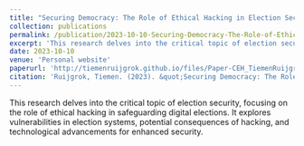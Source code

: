 ```yaml
---
title: "Securing Democracy: The Role of Ethical Hacking in Election Security"
collection: publications
permalink: /publication/2023-10-10-Securing-Democracy-The-Role-of-Ethical-Hacking-in-Election-Security
excerpt: 'This research delves into the critical topic of election security, focusing on the role of ethical hacking in safeguarding digital elections.'
date: 2023-10-10
venue: 'Personal website'
paperurl: 'http://tiemenruijgrok.github.io/files/Paper-CEH_TiemenRuijgrok.pdf'
citation: 'Ruijgrok, Tiemen. (2023). &quot;Securing Democracy: The Role of Ethical Hacking in Election Security.&quot; <i>Personal website</i>. 1(1).'
---
```


This research delves into the critical topic of election security, focusing on the role of ethical hacking 
in safeguarding digital elections. It explores vulnerabilities in election systems, potential 
consequences of hacking, and technological advancements for enhanced security. 
